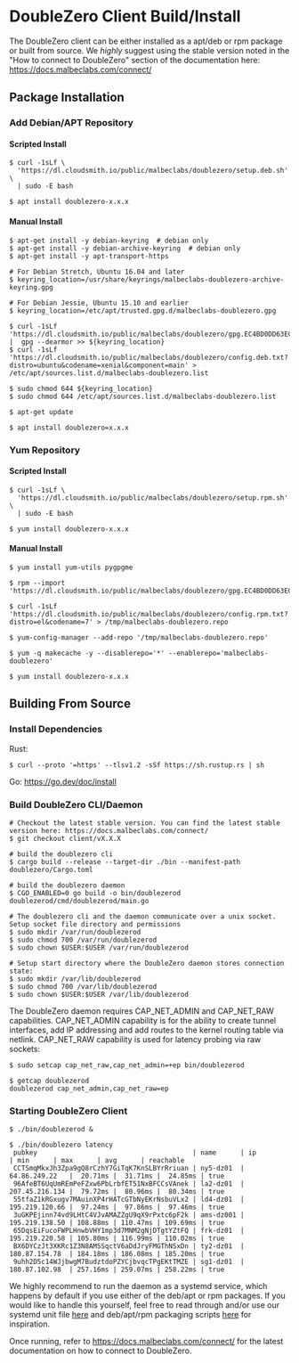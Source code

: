 # DoubleZero Client Build/Install

The DoubleZero client can be either installed as a apt/deb or rpm package or built from source. We _highly_ suggest using the stable version noted in the "How to connect to DoubleZero" section of the documentation here: https://docs.malbeclabs.com/connect/

## Package Installation

### Add Debian/APT Repository

#### Scripted Install
```
$ curl -1sLf \
  'https://dl.cloudsmith.io/public/malbeclabs/doublezero/setup.deb.sh' \
  | sudo -E bash

$ apt install doublezero-x.x.x
```

#### Manual Install
```
$ apt-get install -y debian-keyring  # debian only
$ apt-get install -y debian-archive-keyring  # debian only
$ apt-get install -y apt-transport-https

# For Debian Stretch, Ubuntu 16.04 and later
$ keyring_location=/usr/share/keyrings/malbeclabs-doublezero-archive-keyring.gpg

# For Debian Jessie, Ubuntu 15.10 and earlier
$ keyring_location=/etc/apt/trusted.gpg.d/malbeclabs-doublezero.gpg

$ curl -1sLf 'https://dl.cloudsmith.io/public/malbeclabs/doublezero/gpg.EC4BD0DD63EC1762.key' |  gpg --dearmor >> ${keyring_location}
$ curl -1sLf 'https://dl.cloudsmith.io/public/malbeclabs/doublezero/config.deb.txt?distro=ubuntu&codename=xenial&component=main' > /etc/apt/sources.list.d/malbeclabs-doublezero.list

$ sudo chmod 644 ${keyring_location}
$ sudo chmod 644 /etc/apt/sources.list.d/malbeclabs-doublezero.list

$ apt-get update

$ apt install doublezero=x.x.x
```

### Yum Repository

#### Scripted Install
```
$ curl -1sLf \
  'https://dl.cloudsmith.io/public/malbeclabs/doublezero/setup.rpm.sh' \
  | sudo -E bash

$ yum install doublezero-x.x.x
```

#### Manual Install
```
$ yum install yum-utils pygpgme

$ rpm --import 'https://dl.cloudsmith.io/public/malbeclabs/doublezero/gpg.EC4BD0DD63EC1762.key'

$ curl -1sLf 'https://dl.cloudsmith.io/public/malbeclabs/doublezero/config.rpm.txt?distro=el&codename=7' > /tmp/malbeclabs-doublezero.repo

$ yum-config-manager --add-repo '/tmp/malbeclabs-doublezero.repo'

$ yum -q makecache -y --disablerepo='*' --enablerepo='malbeclabs-doublezero'

$ yum install doublezero-x.x.x
```


## Building From Source

### Install Dependencies

Rust:
```
$ curl --proto '=https' --tlsv1.2 -sSf https://sh.rustup.rs | sh
```

Go:
https://go.dev/doc/install

### Build DoubleZero CLI/Daemon
```
# Checkout the latest stable version. You can find the latest stable version here: https://docs.malbeclabs.com/connect/
$ git checkout client/vX.X.X

# build the doublezero cli
$ cargo build --release --target-dir ./bin --manifest-path doublezero/Cargo.toml

# build the doublezero daemon
$ CGO_ENABLED=0 go build -o bin/doublezerod doublezerod/cmd/doublezerod/main.go

# The doublezero cli and the daemon communicate over a unix socket. Setup socket file directory and permissions
$ sudo mkdir /var/run/doublezerod
$ sudo chmod 700 /var/run/doublezerod
$ sudo chown $USER:$USER /var/run/doublezerod

# Setup start directory where the DoubleZero daemon stores connection state:
$ sudo mkdir /var/lib/doublezerod
$ sudo chmod 700 /var/lib/doublezerod
$ sudo chown $USER:$USER /var/lib/doublezerod
```

The DoubleZero daemon requires CAP_NET_ADMIN and CAP_NET_RAW capabilities. CAP_NET_ADMIN capability is for the ability to create tunnel interfaces, add IP addressing and add routes to the kernel routing table via netlink. CAP_NET_RAW capability is used for latency probing via raw sockets:
```
$ sudo setcap cap_net_raw,cap_net_admin=+ep bin/doublezerod

$ getcap doublezerod
doublezerod cap_net_admin,cap_net_raw=ep
```

### Starting DoubleZero Client
```
$ ./bin/doublezerod &

$ ./bin/doublezero latency
 pubkey                                       | name      | ip             | min      | max      | avg      | reachable
 CCTSmqMkxJh3Zpa9gQ8rCzhY7GiTqK7KnSLBYrRriuan | ny5-dz01  | 64.86.249.22   |  20.71ms |  31.71ms |  24.85ms | true
 96AfeBT6UqUmREmPeFZxw6PbLrbfET51NxBFCCsVAnek | la2-dz01  | 207.45.216.134 |  79.72ms |  80.96ms |  80.34ms | true
 55tfaZ1kRGxugv7MAuinXP4rHATcGTbNyEKrNsbuVLx2 | ld4-dz01  | 195.219.120.66 |  97.24ms |  97.86ms |  97.46ms | true
 3uGKPEjinn74vd9LHtC4VJvAMAZZgU9qX9rPxtc6pF2k | ams-dz001 | 195.219.138.50 | 108.88ms | 110.47ms | 109.69ms | true
 65DqsEiFucoFWPLHnwbVHY1mp3d7MNM2gNjDTgtYZtFQ | frk-dz01  | 195.219.220.58 | 105.80ms | 116.99ms | 110.02ms | true
 BX6DYCzJt3XKRc1Z3N8AMSSqctV6aDdJryFMGThNSxDn | ty2-dz01  | 180.87.154.78  | 184.18ms | 186.08ms | 185.20ms | true
 9uhh2D5c14WJjbwgM7BudztdoPZYCjbvqcTPgEKtTMZE | sg1-dz01  | 180.87.102.98  | 257.16ms | 259.07ms | 258.22ms | true
```

We highly recommend to run the daemon as a systemd service, which happens by default if you use either of the deb/apt or rpm packages. If you would like to handle this yourself, feel free to read through and/or use our systemd unit file [here](https://github.com/malbeclabs/doublezero/blob/main/client/doublezerod/cmd/doublezerod/doublezerod.service) and deb/apt/rpm packaging scripts [here](https://github.com/malbeclabs/doublezero/tree/main/client/packaging/scripts/doublezerod) for inspiration.

Once running, refer to https://docs.malbeclabs.com/connect/ for the latest documentation on how to connect to DoubleZero.
